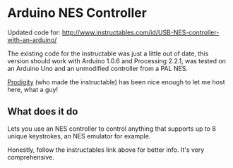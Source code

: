 Arduino NES Controller
======================

Updated code for:
http://www.instructables.com/id/USB-NES-controller-with-an-arduino/

The existing code for the instructable was just a little out of date, this version should work with Arduino 1.0.6 and Processing 2.2.1, was tested on an Arduino Uno and an unmodified controller from a PAL NES.

[Prodigity](http://www.instructables.com/member/Prodigity/) (who made the instructable) has been nice enough to let me host here, what a guy!

What does it do
---------------
Lets you use an NES controller to control anything that supports up to 8 unique keystrokes, an NES emulator for example.

Honestly, follow the instructables link above for better info. It's very comprehensive.